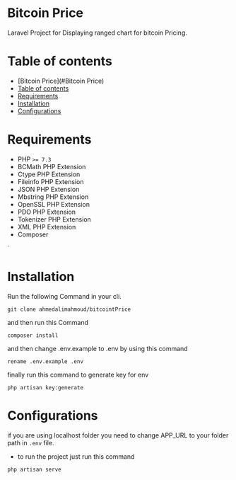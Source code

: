 # Bitcoin Price 

Laravel Project for Displaying ranged chart for bitcoin Pricing.

# Table of contents
- [Bitcoin Price](#Bitcoin Price)
- [Table of contents](#table-of-contents)
- [Requirements](#requirements)
- [Installation](#installation)
- [Configurations](#configurations)

# Requirements
- PHP `>= 7.3`
- BCMath PHP Extension 
- Ctype PHP Extension
- Fileinfo PHP Extension
- JSON PHP Extension
- Mbstring PHP Extension
- OpenSSL PHP Extension
- PDO PHP Extension
- Tokenizer PHP Extension
- XML PHP Extension
- Composer

` 

# Installation

Run the following Command in your cli.

`git clone ahmedalimahmoud/bitcointPrice`

and then run this Command

`composer install`

and then change .env.example to .env by using this command

`rename .env.example .env`

finally run this command to generate key for env

`php artisan key:generate`


# Configurations

if you are using localhost folder you need to change APP_URL to your folder path in `.env` file.

- to run the project just run this command

`php artisan serve`

